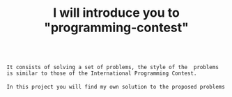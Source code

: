 
<div align="middle">

<h1>I will introduce you to "programming-contest"</h1>
</div>

<br><br>

`It consists of solving a set of problems, the style of the 
problems is similar to those of the International Programming Contest.`
<br><br>
`In this project you will find my own solution to the proposed problems`



